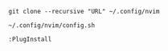```
git clone --recursive "URL" ~/.config/nvim
```
```
~/.config/nvim/config.sh
```
```vim
:PlugInstall
```
